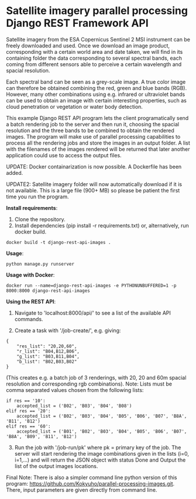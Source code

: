 # Satellite imagery parallel processing Django REST Framework API

Satellite imagery from the ESA Copernicus Sentinel 2 MSI instrument can be freely downloaded and used. Once we download an image product, corresponding with a certain world area and date taken, we will find in its containing folder the data corresponding to several spectral bands, each coming from different sensors able to perceive a certain wavelength and spacial resolution.

Each spectral band can be seen as a grey-scale image. A true color image can therefore be obtained combining the red, green and blue bands (RGB). However, many other combinations using e.g. infrared or ultraviolet bands can be used to obtain an image with certain interesting properties, such as cloud penetration or vegetation or water body detection. 

This example Django REST API program lets the client programatically send a batch rendering job to the server and then run it, choosing the spacial resolution and the three bands to be combined to obtain the rendered images. The program will make use of parallel processing capabilities to process all the rendering jobs and store the images in an output folder. A list with the filenames of the images rendered will be returned that later another application could use to access the output files.

UPDATE: Docker containarization is now possible. A Dockerfile has been added.

UPDATE2: Satellite imagery folder will now automatically download if it is not available. This is a large file (900+ MB) so please be patient the first time you run the program.

**Install requirements**:
1) Clone the repository.
2) Install dependencies (pip install -r requirements.txt) or, alternatively, run docker build.
```
docker build -t django-rest-api-images .
```

**Usage**:
```
python manage.py runserver
```

**Usage with Docker**:
```
docker run --name=django-rest-api-images -e PYTHONUNBUFFERED=1 -p 8000:8000 django-rest-api-images
```

**Using the REST API**:
1) Navigate to 'localhost:8000/api/' to see a list of the available API commands.

2) Create a task with '/job-create/', e.g. giving:
```
{
    "res_list": "20,20,60",
    "r_list": "B04,B12,B06",
    "g_list": "B03,B11,B04",
    "b_list": "B02,B03,B02"
}
```
(This creates e.g. a batch job of 3 renderings, with 20, 20 and 60m spacial resolution and corresponding rgb combinations).
Note: Lists must be comma separated values chosen from the following lists:
```
if res == '10':
    accepted_list = ('B02', 'B03', 'B04', 'B08') 
elif res == '20':
    accepted_list = ('B02', 'B03', 'B04', 'B05', 'B06', 'B07', 'B8A', 'B11', 'B12')
elif res == '60':
    accepted_list = ('B01', 'B02', 'B03', 'B04', 'B05', 'B06', 'B07', 'B8A', 'B09', 'B11', 'B12')
```

3) Run the job with '/job-run/pk' where pk = primary key of the job. The server will start rendering the image combinations given in the lists (i=0, i=1,...) and will return the JSON object with status Done and Output the list of the output images locations.

Final Note: There is also a simpler command line python version of this program: https://github.com/Kokyuho/parallel-processing-images.git. There, input parameters are given directly from command line.
